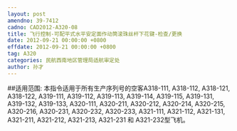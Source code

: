 ```yaml
---
layout: post
amendno: 39-7412
cadno: CAD2012-A320-08
title: 飞行控制-可配平式水平安定面作动筒滚珠丝杆下花键-检查/更换
date: 2012-09-21 00:00:00 +0800
effdate: 2012-09-21 00:00:00 +0800
tag: A320
categories: 民航西南地区管理局适航审定处
author: 孙才
---
```


##适用范围:
本指令适用于所有生产序列号的空客A318-111, A318-112, A318-121, A318-122, A319-111, A319-112, A319-113, A319-114, A319-115, A319-131, A319-132, A319-133, A320-111, A320-211, A320-212, A320-214, A320-215, A320-216, A320-231, A320-232, A320-233, A321-111, A321-112, A321-131, A321-211, A321-212, A321-213, A321-231 和 A321-232型飞机。

